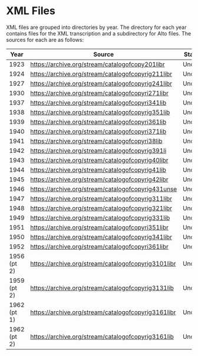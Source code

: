 
# XML Files

XML files are grouped into directories by year. The directory for each
year contains files for the XML transcription and a subdirectory for
Alto files. The sources for each are as follows:

| Year        | Source                                              | Status  |
|-------------|---------------------------------------------------- |---------|
| 1923        | https://archive.org/stream/catalogofcopy201libr     | Uncorr. |
| 1924        | https://archive.org/stream/catalogofcopyrig211libr  | Uncorr. |
| 1927        | https://archive.org/stream/catalogofcopyrig241libr  | Uncorr. |
| 1930        | https://archive.org/stream/catalogofcopyri271libr   | Uncorr. |
| 1937        | https://archive.org/stream/catalogofcopyri341lib    | Uncorr. |
| 1938        | https://archive.org/stream/catalogofcopyrig351lib   | Uncorr. |
| 1939        | https://archive.org/stream/catalogofcopyri361lib    | Uncorr. |
| 1940        | https://archive.org/stream/catalogofcopyri371lib    | Uncorr. |
| 1941        | https://archive.org/stream/catalogofcopyri38lib     | Uncorr. |
| 1942        | https://archive.org/stream/catalogofcopyrig391li    | Uncorr. |
| 1943        | https://archive.org/stream/catalogofcopyrig40libr   | Uncorr. |
| 1944        | https://archive.org/stream/catalogofcopyrig41lib    | Uncorr. |
| 1945        | https://archive.org/stream/catalogofcopyrig42libr   | Uncorr. |
| 1946        | https://archive.org/stream/catalogofcopyrig431unse  | Uncorr. |
| 1947        | https://archive.org/stream/catalogofcopyrig311libr  | Uncorr. |
| 1948        | https://archive.org/stream/catalogofcopyrig321libr  | Uncorr. |
| 1949        | https://archive.org/stream/catalogofcopyrig331lib   | Uncorr. |
| 1951        | https://archive.org/stream/catalogofcopyri351libr   | Uncorr. |
| 1950        | https://archive.org/stream/catalogofcopyrig341libr  | Uncorr. |
| 1952        | https://archive.org/stream/catalogofcopyri361libr   | Uncorr. |
| 1956 (pt 2) | https://archive.org/stream/catalogofcopyrig3101libr | Uncorr. |
| 1959 (pt 2) | https://archive.org/stream/catalogofcopyrig3131lib  | Uncorr. |
| 1962 (pt 1) | https://archive.org/stream/catalogofcopyrig3161libr | Uncorr. |
| 1962 (pt 2) | https://archive.org/stream/catalogofcopyrig3161lib  | Uncorr. |


